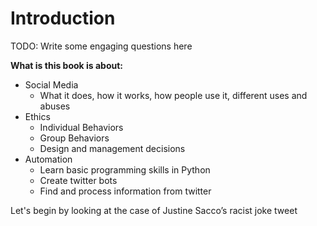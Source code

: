 # Introduction

TODO: Write some engaging questions here

**What is this book is about:**
- Social Media
  - What it does, how it works, how people use it, different uses and abuses
- Ethics
  - Individual Behaviors
  - Group Behaviors
  - Design and management decisions
- Automation
  - Learn basic programming skills in Python
  - Create twitter bots
  - Find and process information from twitter

Let's begin by looking at the case of Justine Sacco’s racist joke tweet

```{tableofcontents}
```
